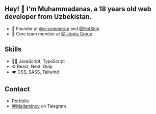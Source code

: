 ## Hey! 👋 I'm Muhammadanas, a 18 years old web developer from Uzbekistan.
- 🧭 Founder at [@e-commerce](https://github.com/Anasxon7) and [@HotSkin](https://github.com/Anasxon7) 
- 👥 Core team member at [@Utopia Group](https://github.com/UtopiaGroup) 

## Skills 
- 👨‍💻 JavaScript, TypeScript 
- ⚙️ React, Next, Gulp
- 👁️ CSS, SASS, Tailwind 

## Contact
- [Portfolio](https://muhammadanasxon.me)
- [@Madaminov](https://t.me/madam1nov_m_a) on Telegram
